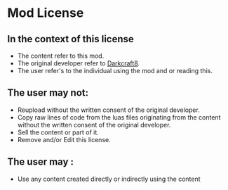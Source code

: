 # Mod License

## In the context of this license
- The content refer to this mod.
- The original developer refer to [Darkcraft8][def].
- The user refer's to the individual using the mod and or reading this.

## The user may not:
- Reupload without the written consent of the original developer.
- Copy raw lines of code from the luas files originating from the content without the written consent of the original developer.
- Sell the content or part of it.
- Remove and/or Edit this license.

## The user may :
- Use any content created directly or indirectly using the content

[def]: https://github.com/Darkcraft8